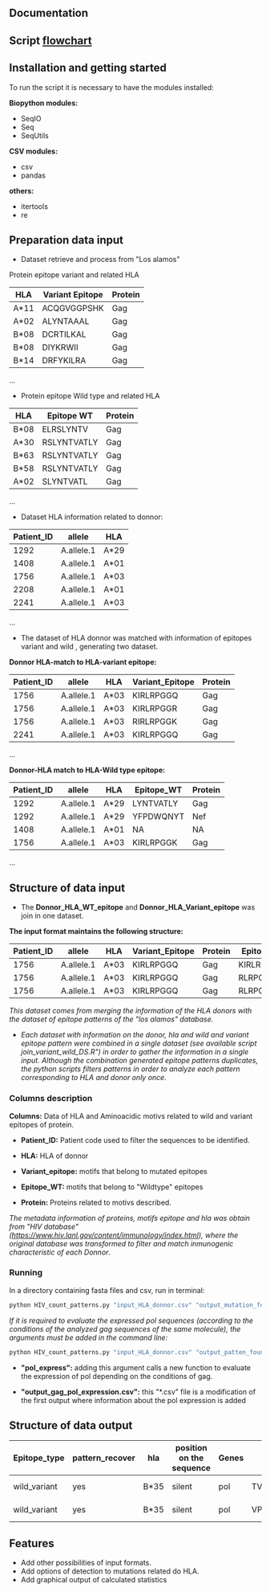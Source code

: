 
## Documentation

## Script [flowchart](https://github.com/Fernando-GMzr/HIV_mutations/blob/master/fluxogram.png)

## Installation and getting started

To run the script it is necessary to have the modules installed:

**Biopython modules:**

- SeqIO
- Seq
- SeqUtils

**CSV modules:**

- csv
- pandas

**others:**

- itertools
- re

## Preparation data input

* Dataset retrieve and process from "Los alamos"

 Protein epitope variant and related HLA

| HLA   | Variant Epitope | Protein |
|-------|-----------------|---------|
| A*11  | ACQGVGGPSHK     | Gag     |
| A*02  | ALYNTAAAL       | Gag     |
| B*08  | DCRTILKAL       | Gag     |
| B*08  | DIYKRWII        | Gag     |
| B*14  | DRFYKILRA       | Gag     |
...


* Protein epitope Wild type and related HLA

| HLA   | Epitope WT  | Protein |
|-------|-------------|---------|
| B*08  | ELRSLYNTV   | Gag     |
| A*30  | RSLYNTVATLY | Gag     |
| B*63  | RSLYNTVATLY | Gag     |
| B*58  | RSLYNTVATLY | Gag     |
| A*02  | SLYNTVATL   | Gag     |
...

* Dataset HLA information related to donnor:

| Patient_ID | allele     | HLA  |
|------------|------------|------|
| 1292       | A.allele.1 | A*29 |
| 1408       | A.allele.1 | A*01 |
| 1756       | A.allele.1 | A*03 |
| 2208       | A.allele.1 | A*01 |
| 2241       | A.allele.1 | A*03 |
...

* The dataset of HLA donnor was matched  with information of epitopes variant and wild , generating two dataset.

**Donnor HLA-match to HLA-variant epitope:**

| Patient_ID | allele     | HLA  | Variant_Epitope | Protein |
|------------|------------|------|-----------------|---------|
| 1756       | A.allele.1 | A*03 | KIRLRPGGQ       | Gag     |
| 1756       | A.allele.1 | A*03 | KIRLRPGGR       | Gag     |
| 1756       | A.allele.1 | A*03 | RIRLRPGGK       | Gag     |
| 2241       | A.allele.1 | A*03 | KIRLRPGGQ       | Gag     |
...

**Donnor-HLA match to HLA-Wild type epitope:**

| Patient_ID | allele     | HLA  | Epitope_WT | Protein |
|------------|------------|------|------------|---------|
| 1292       | A.allele.1 | A*29 | LYNTVATLY  | Gag     |
| 1292       | A.allele.1 | A*29 | YFPDWQNYT  | Nef     |
| 1408       | A.allele.1 | A*01 | NA         | NA      |
| 1756       | A.allele.1 | A*03 | KIRLRPGGK  | Gag     |
...


## Structure of data input

* The **Donnor_HLA_WT_epitope** and **Donnor_HLA_Variant_epitope** was join in one dataset.

**The input format maintains the following structure:**

| Patient_ID | allele     | HLA  | Variant_Epitope | Protein | Epitope_WT |
|------------|------------|------|-----------------|---------|------------|
| 1756       | A.allele.1 | A*03 | KIRLRPGGQ       | Gag     | KIRLRPGGK  |
| 1756       | A.allele.1 | A*03 | KIRLRPGGQ       | Gag     | RLRPGGKKK  |
| 1756       | A.allele.1 | A*03 | KIRLRPGGQ       | Gag     | RLRPGGKKKY |

*This dataset comes from merging the information of the HLA donors with the dataset of epitope patterns of the "los alamos" database.*

*  *Each dataset with information on the donor, hla and wild and variant epitope pattern were combined in a single dataset (see available script join_variant_wild_DS.R") in order to gather the information in a single input. Although the combination generated epitope patterns duplicates, the python scripts filters patterns in order to analyze each pattern corresponding to HLA and donor only once.*

### Columns description


**Columns:** Data of HLA and Aminoacidic motivs related to wild and variant epitopes of protein.


* **Patient_ID:** Patient code used to filter the sequences to be identified.

* **HLA:** HLA  of donnor

* **Variant_epitope:** motifs that belong to mutated epitopes

* **Epitope_WT:** motifs that belong to "Wildtype" epitopes

* **Protein:** Proteins related to motivs described.

*The metadata information of proteins, motifs epitope and hla was obtain from "HIV database" (https://www.hiv.lanl.gov/content/immunology/index.html), where the original database was transformed to filter and match inmunogenic characteristic of each Donnor*.



### Running

In a directory containing fasta files and csv, run in terminal:

``` python 
python HIV_count_patterns.py "input_HLA_donnor.csv" "output_mutation_found.csv" 
```
*If it is required to evaluate the expressed pol sequences (according to the conditions of the analyzed gag sequences of the same molecule), the arguments must be added in the command line:*

``` python 
python HIV_count_patterns.py "input_HLA_donnor.csv" "output_patten_found.csv" "pol_express"  "output_gag_pol_expression.csv"
```
* **"pol_express":** adding this argument calls a new function to evaluate the expression of pol depending on the conditions of gag.


* **"output_gag_pol_expression.csv":** this "*.csv" file is a modification of the first output where information about the pol expression is added

## Structure of data output

| Epitope_type | pattern_recover | hla  | position on the sequence | Genes | pattern    | sequences    | position | origin | Donor id |
|--------------|-----------------|------|--------------------------|-------|------------|--------------|----------|--------|----------|
| wild_variant | yes             | B*35 | silent                   | pol   | TVLDVGDAY  | 1292-17-N-23 | 262.0    | N      | 1292     |
| wild_variant | yes             | B*35 | silent                   | pol   | VPLDEDFRKY | 1292-17-N-23 | 273.0    | N      | 1292     |


## Features


* Add other possibilities of input formats.
* Add options of detection to mutations related do HLA.
* Add graphical output of calculated statistics
